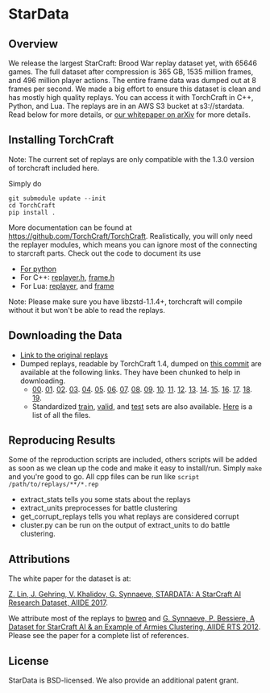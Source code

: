 # StarData

## Overview

We release the largest StarCraft: Brood War replay dataset yet, with 65646 games. The full dataset after compression is 365 GB, 1535 million frames, and 496 million player actions. The entire frame data was dumped out at 8 frames per second. We made a big effort to ensure this dataset is clean and has mostly high quality replays. You can access it with TorchCraft in C++, Python, and Lua. The replays are in an AWS S3 bucket at s3://stardata. Read below for more details, or [our whitepaper on arXiv](https://arxiv.org/abs/1708.02139) for more details.

## Installing TorchCraft

Note: The current set of replays are only compatible with the 1.3.0 version of torchcraft included here.

Simply do 

```
git submodule update --init
cd TorchCraft
pip install .
```

More documentation can be found at https://github.com/TorchCraft/TorchCraft. Realistically, you will only need the replayer modules, which means you can ignore most of the connecting to starcraft parts. Check out the code to document its use
- [For python](https://github.com/TorchCraft/TorchCraft/blob/master/py/pyreplayer.cpp)
- For C++: [replayer.h](https://github.com/TorchCraft/TorchCraft/blob/master/include/replayer.h), [frame.h](https://github.com/TorchCraft/TorchCraft/blob/master/include/frame.h)
- For Lua: [replayer](https://github.com/TorchCraft/TorchCraft/blob/master/lua/replayer_lua.h), and [frame](https://github.com/TorchCraft/TorchCraft/blob/master/lua/frame_lua.h)

Note: Please make sure you have libzstd-1.1.4+, torchcraft will compile without it but won't be able to read the replays.

## Downloading the Data

- [Link to the original replays](https://dl.fbaipublicfiles.com/stardata/original_replays.tar.gz)
- Dumped replays, readable by TorchCraft 1.4, dumped on [this commit](https://github.com/TorchCraft/TorchCraft/commit/a28b153ff10e1826f531d407f723c5e0ccbd488b)
  are available at the following links. They have been chunked to help in downloading.
  - [00](https://dl.fbaipublicfiles.com/stardata/dumped_replays/0.tar.gz).
    [01](https://dl.fbaipublicfiles.com/stardata/dumped_replays/1.tar.gz).
    [02](https://dl.fbaipublicfiles.com/stardata/dumped_replays/2.tar.gz).
    [03](https://dl.fbaipublicfiles.com/stardata/dumped_replays/3.tar.gz).
    [04](https://dl.fbaipublicfiles.com/stardata/dumped_replays/4.tar.gz).
    [05](https://dl.fbaipublicfiles.com/stardata/dumped_replays/5.tar.gz).
    [06](https://dl.fbaipublicfiles.com/stardata/dumped_replays/6.tar.gz).
    [07](https://dl.fbaipublicfiles.com/stardata/dumped_replays/7.tar.gz).
    [08](https://dl.fbaipublicfiles.com/stardata/dumped_replays/8.tar.gz).
    [09](https://dl.fbaipublicfiles.com/stardata/dumped_replays/9.tar.gz).
    [10](https://dl.fbaipublicfiles.com/stardata/dumped_replays/10.tar.gz).
    [11](https://dl.fbaipublicfiles.com/stardata/dumped_replays/1.tar.gz).
    [12](https://dl.fbaipublicfiles.com/stardata/dumped_replays/12.tar.gz).
    [13](https://dl.fbaipublicfiles.com/stardata/dumped_replays/13.tar.gz).
    [14](https://dl.fbaipublicfiles.com/stardata/dumped_replays/14.tar.gz).
    [15](https://dl.fbaipublicfiles.com/stardata/dumped_replays/15.tar.gz).
    [16](https://dl.fbaipublicfiles.com/stardata/dumped_replays/16.tar.gz).
    [17](https://dl.fbaipublicfiles.com/stardata/dumped_replays/17.tar.gz).
    [18](https://dl.fbaipublicfiles.com/stardata/dumped_replays/18.tar.gz).
    [19](https://dl.fbaipublicfiles.com/stardata/dumped_replays/19.tar.gz).
  - Standardized [train](https://dl.fbaipublicfiles.com/stardata/dumped_replays/train.list),
                 [valid](https://dl.fbaipublicfiles.com/stardata/dumped_replays/valid.list), and
                 [test](https://dl.fbaipublicfiles.com/stardata/dumped_replays/test.list) sets are also available.
                 [Here](https://dl.fbaipublicfiles.com/stardata/dumped_replays/all.list) is a list of all the files.

## Reproducing Results

Some of the reproduction scripts are included, others scripts will be added as 
soon as we clean up the code and make it easy to install/run. Simply `make` and
you're good to go. All cpp files can be run like `script /path/to/replays/**/*.rep`

- extract_stats tells you some stats about the replays
- extract_units preprocesses for battle clustering
- get_corrupt_replays tells you what replays are considered corrupt
- cluster.py can be run on the output of extract_units to do battle clustering.

## Attributions

The white paper for the dataset is at:

[Z. Lin, J. Gehring, V. Khalidov, G. Synnaeve, STARDATA: A StarCraft AI Research Dataset, AIIDE 2017](https://arxiv.org/abs/1708.02139).

We attribute most of the replays to [bwrep](http://bwreplays.com/) and [G. Synnaeve, P. Bessiere, A Dataset for StarCraft AI & an Example of Armies Clustering, AIIDE RTS 2012](https://arxiv.org/abs/1211.4552).
Please see the paper for a complete list of references.

## License

StarData is BSD-licensed. We also provide an additional patent grant.
